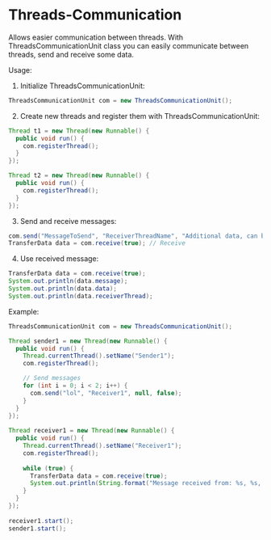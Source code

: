 # Threads-Communication
Allows easier communication between threads.
With ThreadsCommunicationUnit class you can easily communicate between threads, send and receive some data.

Usage:
1. Initialize ThreadsCommunicationUnit:
```java
ThreadsCommunicationUnit com = new ThreadsCommunicationUnit();
```
2. Create new threads and register them with ThreadsCommunicationUnit:
```java
Thread t1 = new Thread(new Runnable() {
  public void run() {
    com.registerThread();
  }
});

Thread t2 = new Thread(new Runnable() {
  public void run() {
    com.registerThread();
  }
});
```
3. Send and receive messages:
```java
com.send("MessageToSend", "ReceiverThreadName", "Additional data, can be anything.", false); // Send
TransferData data = com.receive(true); // Receive
```
4. Use received message:
```java
TransferData data = com.receive(true);
System.out.println(data.message);
System.out.println(data.data);
System.out.println(data.receiverThread);
```

Example:
```java
ThreadsCommunicationUnit com = new ThreadsCommunicationUnit();

Thread sender1 = new Thread(new Runnable() {
  public void run() {
    Thread.currentThread().setName("Sender1");
    com.registerThread();

    // Send messages
    for (int i = 0; i < 2; i++) {
      com.send("lol", "Receiver1", null, false);
    }
  }
});
		
Thread receiver1 = new Thread(new Runnable() {
  public void run() {
    Thread.currentThread().setName("Receiver1");
    com.registerThread();
  	
    while (true) {
      TransferData data = com.receive(true);
      System.out.println(String.format("Message received from: %s, %s, ID: %s", data.receiverThread, data.message, data.ID));
    }
  }
});
    
receiver1.start();
sender1.start();
```

